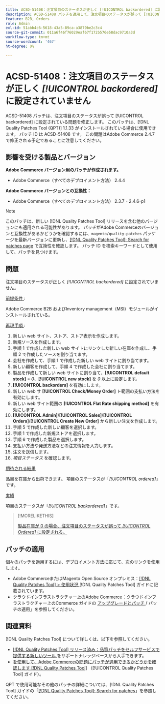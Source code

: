 ```yaml
---
title: ACSD-51408：注文項目のステータスが正しく [!UICONTROL backordered] に設定されていません
description: ACSD-51408 パッチを適用して、注文項目のステータスが誤って [!UICONTROL backordered] に設定されているAdobe Commerceの問題を修正してください。
feature: B2B, Orders
role: Admin
exl-id: 51abb4c6-5618-43a5-89ca-a3879be2c3c4
source-git-commit: 011a6f46f76029eaf67f172b576e58dac9710a3d
workflow-type: tm+mt
source-wordcount: '467'
ht-degree: 0%

---
```


# ACSD-51408：注文項目のステータスが正しく *[!UICONTROL backordered]* に設定されていません

ACSD-51408 パッチは、注文項目のステータスが誤って [!UICONTROL backordered] に設定されている問題を修正します。 このパッチは、[!DNL Quality Patches Tool (QPT)] 1.1.33 がインストールされている場合に使用できます。 パッチ ID は ACSD-51408 です。 この問題はAdobe Commerce 2.4.7 で修正される予定であることに注意してください。

## 影響を受ける製品とバージョン

**Adobe Commerce バージョン用のパッチが作成されます。**

* Adobe Commerce（すべてのデプロイメント方法） 2.4.4

**Adobe Commerce バージョンとの互換性：**

* Adobe Commerce（すべてのデプロイメント方法） 2.3.7 - 2.4.6-p1

>[!NOTE]
>
>このパッチは、新しい [!DNL Quality Patches Tool] リリースを含む他のバージョンにも適用される可能性があります。 パッチがAdobe Commerceのバージョンと互換性があるかどうかを確認するには、`magento/quality-patches` パッケージを最新バージョンに更新し、[[!DNL Quality Patches Tool]: Search for patches page](https://experienceleague.adobe.com/tools/commerce-quality-patches/index.html) で互換性を確認します。 パッチ ID を検索キーワードとして使用して、パッチを見つけます。

## 問題

注文項目のステータスが正しく *[!UICONTROL backordered]* に設定されていません。

<u> 前提条件 </u>:

Adobe Commerce B2B およびInventory management（MSI）モジュールがインストールされている。

<u> 再現手順 </u>:

1. 新しい web サイト、ストア、ストア表示を作成します。
1. 新規ソースを作成します。
1. 手順 1 で作成した新しい web サイトにリンクした新しい在庫を作成し、手順 2 で作成したソースを割り当てます。
1. 会社を作成して、手順 1 で作成した新しい web サイトに割り当てます。
1. 新しい顧客を作成して、手順 4 で作成した会社に割り当てます。
1. 製品を作成して新しい web サイトに割り当て、**[!UICONTROL default stock]** = *0*、**[!UICONTROL new stock]** を *0* 以上に設定します。
1. **[!UICONTROL backorders]** を有効にします。
1. 新しい web サ **[!UICONTROL Check/Money Order]** ト範囲の支払い方法を有効にします。
1. 新しい web サイト範囲の **[!UICONTROL Flat Rate shipping method]** を有効にします。
1. **[!UICONTROL Admin]**/**[!UICONTROL Sales]**/**[!UICONTROL Orders]**/**[!UICONTROL Create New Order]** から新しい注文を作成します。
1. 手順 5 で作成した新しい顧客を選択します。
1. 手順 1 で作成した新規ストアを選択します。
1. 手順 6 で作成した製品を選択します。
1. 支払い方法や発送方法などの注文情報を入力します。
1. 注文を送信します。
1. *項目ステータス* を確認します。

<u> 期待される結果 </u>

品目を在庫から出荷できます。 項目のステータスが「*[!UICONTROL ordered]*」です。

<u> 実績 </u>

項目のステータスが「*[!UICONTROL backordered]*」です。

>[!MORELIKETHIS]
>
>[ 製品在庫が 0 の場合、注文項目のステータスが誤って *[!UICONTROL Ordered]* に設定される。](/help/tools/quality-patches-tool/patches-available-in-qpt/v1-1-33/acsd-51735-order-item-status-incorrectly-set.md)

## パッチの適用

個々のパッチを適用するには、デプロイメント方法に応じて、次のリンクを使用します。

* Adobe CommerceまたはMagento Open Source オンプレミス：[[!DNL Quality Patches Tool] > 使用状況 ](/help/tools/quality-patches-tool/usage.md) [!DNL Quality Patches Tool] ガイドに記載されています。
* クラウドインフラストラクチャー上のAdobe Commerce：クラウドインフラストラクチャー上のCommerce ガイドの [ アップグレードとパッチ ](https://experienceleague.adobe.com/docs/commerce-cloud-service/user-guide/develop/upgrade/apply-patches.html)/ パッチの適用」を参照してください。

## 関連資料

[!DNL Quality Patches Tool] について詳しくは、以下を参照してください。

* [[!DNL Quality Patches Tool]  リリース済み：品質パッチをセルフサービスで提供する新しいツール ](https://experienceleague.adobe.com/en/docs/commerce-operations/tools/quality-patches-tool/quality-patches-tool-to-self-serve-quality-patches) をサポートナレッジベースから入手できます。
* [ を使用して、Adobe Commerceの問題にパッチが適用できるかどうかを確認します  [!DNL Quality Patches Tool]](/help/tools/quality-patches-tool/patches-available-in-qpt/check-patch-for-magento-issue-with-magento-quality-patches.md) （[!UICONTROL Quality Patches Tool] ガイド）。


QPT で使用可能なその他のパッチの詳細については、[!DNL Quality Patches Tool] ガイドの「[[!DNL Quality Patches Tool]: Search for patches](https://experienceleague.adobe.com/tools/commerce-quality-patches/index.html)」を参照してください。
